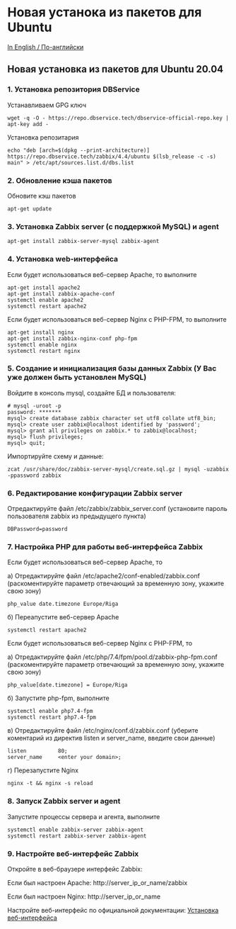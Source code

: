 # Новая устанока из пакетов для Ubuntu

[In English / По-английски](UBUNTUINSTALL.md)

## Новая установка из пакетов для Ubuntu 20.04

### 1. Установка репозитория DBService

Устанавливаем GPG ключ
~~~~
wget -q -O - https://repo.dbservice.tech/dbservice-official-repo.key | apt-key add -
~~~~

Установка репозитария
~~~~
echo "deb [arch=$(dpkg --print-architecture)] https://repo.dbservice.tech/zabbix/4.4/ubuntu $(lsb_release -c -s) main" > /etc/apt/sources.list.d/dbs.list
~~~~

### 2. Обновление кэша пакетов

Обновите кэш пакетов
~~~~
apt-get update
~~~~

### 3. Установка Zabbix server (с поддержкой MySQL) и agent

~~~~
apt-get install zabbix-server-mysql zabbix-agent
~~~~

### 4. Установка web-интерфейса

Если будет использоваться веб-сервер Apache, то выполните
~~~~
apt-get install apache2
apt-get install zabbix-apache-conf
systemctl enable apache2
systemctl restart apache2
~~~~

Если будет использоваться веб-сервер Nginx с PHP-FPM, то выполните
~~~~
apt-get install nginx
apt-get install zabbix-nginx-conf php-fpm
systemctl enable nginx
systemctl restart nginx
~~~~

### 5. Создание и инициализация базы данных Zabbix (У Вас уже должен быть установлен MySQL)

Войдите в консоль mysql, создайте БД и пользователя:
~~~~
# mysql -uroot -p
password: *******
mysql> create database zabbix character set utf8 collate utf8_bin;
mysql> create user zabbix@localhost identified by 'password';
mysql> grant all privileges on zabbix.* to zabbix@localhost;
mysql> flush privileges;
mysql> quit;
~~~~

Импортируйте схему и данные:
~~~~
zcat /usr/share/doc/zabbix-server-mysql/create.sql.gz | mysql -uzabbix -ppassword zabbix
~~~~

### 6. Редактирование конфигурации Zabbix server

Отредактируйте файл /etc/zabbix/zabbix_server.conf (установите пароль пользователя zabbix из предыдущего пункта)
~~~~
DBPassword=password
~~~~

### 7. Настройка PHP для работы веб-интерфейса Zabbix

Если будет использоваться веб-сервер Apache, то

а) Отредактируйте файл /etc/apache2/conf-enabled/zabbix.conf (раскоментируйте параметр отвечающий за временную зону, укажите свою зону)
~~~~
php_value date.timezone Europe/Riga
~~~~

б) Переапустите веб-сервер Apache
~~~~
systemctl restart apache2
~~~~

Если будет использоваться веб-сервер Nginx с PHP-FPM, то

а) Отредактируйте файл /etc/php/7.4/fpm/pool.d/zabbix-php-fpm.conf (раскоментируйте параметр отвечающий за временную зону, укажите свою зону)
~~~~
php_value[date.timezone] = Europe/Riga
~~~~

б) Запустите php-fpm, выполните
~~~~
systemctl enable php7.4-fpm
systemctl restart php7.4-fpm
~~~~

в) Отредактируйте файл /etc/nginx/conf.d/zabbix.conf (уберите коментарий из директив listen и server_name, введите свои данные)
~~~~
listen          80;
server_name     <enter your domain>;
~~~~

г) Перезапустите Nginx
~~~~
nginx -t && nginx -s reload
~~~~

### 8. Запуск Zabbix server и agent

Запустите процессы сервера и агента, выполните
~~~~
systemctl enable zabbix-server zabbix-agent
systemctl restart zabbix-server zabbix-agent
~~~~

### 9. Настройте веб-интерфейс Zabbix

Откройте в веб-браузере интерфейс Zabbix:

Если был настроен Apache: http://server_ip_or_name/zabbix

Если был настроен Nginx: http://server_ip_or_name

Настройте веб-интерфейс по официальной документации: [Установка веб-интерфейса](https://www.zabbix.com/documentation/4.4/ru/manual/installation/install#%D1%83%D1%81%D1%82%D0%B0%D0%BD%D0%BE%D0%B2%D0%BA%D0%B0_%D0%B2%D0%B5%D0%B1-%D0%B8%D0%BD%D1%82%D0%B5%D1%80%D1%84%D0%B5%D0%B9%D1%81%D0%B0_zabbix)

